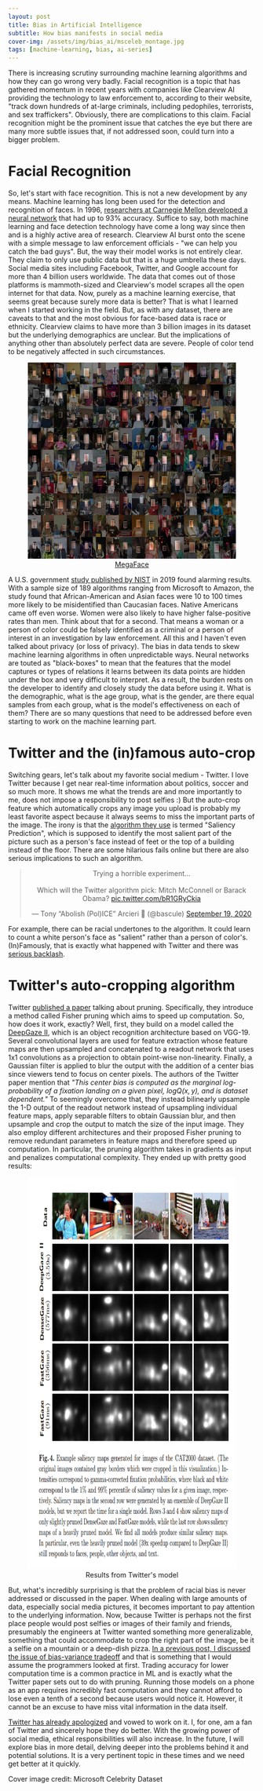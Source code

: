 ```yaml
---
layout: post
title: Bias in Artificial Intelligence
subtitle: How bias manifests in social media
cover-img: /assets/img/bias_ai/msceleb_montage.jpg
tags: [machine-learning, bias, ai-series]
---
```


There is increasing scrutiny surrounding machine learning algorithms and how they can go wrong very badly. Facial recognition is a topic that has gathered momentum in recent years with companies like Clearview AI providing the technology to law enforcement to, according to their website, "track down hundreds of at-large criminals, including pedophiles, terrorists, and sex traffickers". Obviously, there are complications to this claim. Facial recognition might be the prominent issue that catches the eye but there are many more subtle issues that, if not addressed soon, could turn into a bigger problem.

# Facial Recognition

So, let's start with face recognition. This is not a new development by any means. Machine learning has long been used for the detection and recognition of faces. In 1996, [researchers at Carnegie Mellon developed a neural network](https://www.ri.cmu.edu/pub_files/pub1/rowley_henry_1996_3/rowley_henry_1996_3.pdf) that had up to 93% accuracy. Suffice to say, both machine learning and face detection technology have come a long way since then and is a highly active area of research. Clearview AI burst onto the scene with a simple message to law enforcement officials - "we can help you catch the bad guys". But, the way their model works is not entirely clear. They claim to only use public data but that is a huge umbrella these days. Social media sites including Facebook, Twitter, and Google account for more than 4 billion users worldwide. The data that comes out of those platforms is mammoth-sized and Clearview's model scrapes all the open internet for that data. Now, purely as a machine learning exercise, that seems great because surely more data is better? That is what I learned when I started working in the field. But, as with any dataset, there are caveats to that and the most obvious for face-based data is race or ethnicity. Clearview claims to have more than 3 billion images in its dataset but the underlying demographics are unclear. But the implications of anything other than absolutely perfect data are severe. People of color tend to be negatively affected in such circumstances.

<figure align="center">
  <img width="700" height="400" src="/assets/img/bias_ai/nature_megaface.jpg" alt="Facial Recognition montage">
    <figcaption itemprop="caption description"><a href="https://megapixels.cc/megaface/">MegaFace</a></figcaption>
</figure>


A U.S. government [study published by NIST](https://www.nist.gov/news-events/news/2019/12/nist-study-evaluates-effects-race-age-sex-face-recognition-software) in 2019 found alarming results. With a sample size of 189 algorithms ranging from Microsoft to Amazon, the study found that African-American and Asian faces were 10 to 100 times more likely to be misidentified than Caucasian faces. Native Americans came off even worse. Women were also likely to have higher false-positive rates than men. Think about that for a second. That means a woman or a person of color could be falsely identified as a criminal or a person of interest in an investigation by law enforcement. All this and I haven't even talked about privacy (or loss of privacy). The bias in data tends to skew machine learning algorithms in often unpredictable ways. Neural networks are touted as "black-boxes" to mean that the features that the model captures or types of relations it learns between its data points are hidden under the box and very difficult to interpret. As a result, the burden rests on the developer to identify and closely study the data before using it. What is the demographic, what is the age group, what is the gender, are there equal samples from each group, what is the model's effectiveness on each of them? There are so many questions that need to be addressed before even starting to work on the machine learning part.

# Twitter and the (in)famous auto-crop

Switching gears, let's talk about my favorite social medium - Twitter. I love Twitter because I get near real-time information about politics, soccer and so much more. It shows me what the trends are and more importantly to me, does not impose a responsibility to post selfies :) But the auto-crop feature which automatically crops any image you upload is probably my least favorite aspect because it always seems to miss the important parts of the image. The irony is that the [algorithm they use](https://blog.twitter.com/engineering/en_us/topics/infrastructure/2018/Smart-Auto-Cropping-of-Images.html) is termed "Saliency Prediction", which is supposed to identify the most salient part of the picture such as a person's face instead of feet or the top of a building instead of the floor. There are some hilarious fails online but there are also serious implications to such an algorithm.

<blockquote align="center" class="twitter-tweet" data-lang="en"><p lang="en" dir="ltr">Trying a horrible experiment...<br><br>Which will the Twitter algorithm pick: Mitch McConnell or Barack Obama? <a href="https://t.co/bR1GRyCkia">pic.twitter.com/bR1GRyCkia</a></p>&mdash; Tony “Abolish (Pol)ICE” Arcieri 🦀 (@bascule) <a href="https://twitter.com/bascule/status/1307440596668182528?ref_src=twsrc%5Etfw">September 19, 2020</a></blockquote> <script async src="https://platform.twitter.com/widgets.js" charset="utf-8"></script>


For example, there can be racial undertones to the algorithm. It could learn to count a white person's face as "salient" rather than a person of color's. (In)Famously, that is exactly what happened with Twitter and there was [serious backlash](https://roguerocket.com/2020/09/21/twitter-auto-crop-bias/).

# Twitter's auto-cropping algorithm

Twitter [published a paper](https://arxiv.org/pdf/1801.05787.pdf) talking about pruning. Specifically, they introduce a method called Fisher pruning which aims to speed up computation. So, how does it work, exactly? Well, first, they build on a model called the [DeepGaze II](https://arxiv.org/pdf/1610.01563.pdf), which is an object recognition architecture based on VGG-19. Several convolutional layers are used for feature extraction whose feature maps are then upsampled and concatenated to a readout network that uses 1x1 convolutions as a projection to obtain point-wise non-linearity. Finally, a Gaussian filter is applied to blur the output with the addition of a center bias since viewers tend to focus on center pixels. The authors of the Twitter paper mention that *"This center bias is computed as the marginal log-probability of a fixation landing on a given pixel, $log Q(x, y)$, and is dataset dependent."* To seemingly overcome that, they instead bilinearly upsample the 1-D output of the readout network instead of upsampling individual feature maps, apply separable filters to obtain Gaussian blur, and then upsample and crop the output to match the size of the input image. They also employ different architectures and their proposed Fisher pruning to remove redundant parameters in feature maps and therefore speed up computation. In particular, the pruning algorithm takes in gradients as input and penalizes computational complexity. They ended up with pretty good results:

<figure align="center">
  <img width="700" height="800" src="/assets/img/bias_ai/twitter_results.png" alt="Twitter auto crop  results">
    <figcaption> Results from Twitter's model </figcaption>
</figure>

But, what's incredibly surprising is that the problem of racial bias is never addressed or discussed in the paper. When dealing with large amounts of data, especially social media pictures, it becomes important to pay attention to the underlying information. Now, because Twitter is perhaps not the first place people would post selfies or images of their family and friends, presumably the engineers at Twitter wanted something more generalizable, something that could accommodate to crop the right part of the image, be it a selfie on a mountain or a deep-dish pizza. [In a previous post, I discussed the issue of bias-variance tradeoff](https://vikasnataraja.github.io/2020-08-03-Bias-Variance-Machine-Learning) and that is something that I would assume the programmers looked at first. Trading accuracy for lower computation time is a common practice in ML and is exactly what the Twitter paper sets out to do with pruning. Running those models on a phone as an app requires incredibly fast computation and they cannot afford to lose even a tenth of a second because users would notice it. However, it cannot be an excuse to have miss vital information in the data itself.

[Twitter has already apologized](https://www.theguardian.com/technology/2020/sep/21/twitter-apologises-for-racist-image-cropping-algorithm) and vowed to work on it. I, for one, am a fan of Twitter and sincerely hope they do better. With the growing power of social media, ethical responsibilities will also increase. In the future, I will explore bias in more detail, delving deeper into the problems behind it and potential solutions. It is a very pertinent topic in these times and we need get better at it quickly.

Cover image credit: Microsoft Celebrity Dataset
